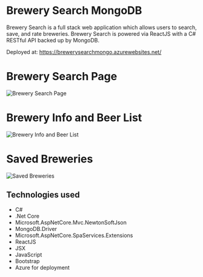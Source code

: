 # Brewery Search MongoDB

Brewery Search is a full stack web application which allows users to search, save, and rate breweries. Brewery Search is powered
via ReactJS with a C# RESTful API backed up by MongoDB.

Deployed at: https://brewerysearchmongo.azurewebsites.net/

# Brewery Search Page

![Brewery Search Page](./client/public/search.png)

# Brewery Info and Beer List

![Brewery Info and Beer List](./client/public/info.png)

# Saved Breweries

![Saved Breweries](./client/public/saved.png)

## Technologies used

- C#
- .Net Core
- Microsoft.AspNetCore.Mvc.NewtonSoftJson
- MongoDB.Driver
- Microsoft.AspNetCore.SpaServices.Extensions
- ReactJS
- JSX
- JavaScript
- Bootstrap
- Azure for deployment